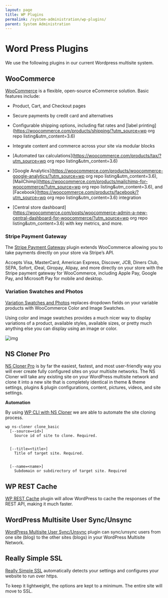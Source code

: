 ```yaml
---
layout: page
title: WP Plugins
permalink: /system-administration/wp-plugins/
parent: System Administration
---
```


# Word Press Plugins

We use the following plugins in our current Wordpress multisite system.

## WooCommerce

[WooCommerce](https://wordpress.org/plugins/woocommerce/) is a flexible, open-source eCommerce solution. Basic features include:

- Product, Cart, and Checkout pages

- Secure payments by credit card and alternatives

- Configurable shipping options, including flat rates and [label printing](https://woocommerce.com/products/shipping/?utm_source=wp org repo listing&utm_content=3.6)

- Integrate content and commerce across your site via modular blocks

- [Automated tax calculations](https://woocommerce.com/products/tax/?utm_source=wp org repo listing&utm_content=3.6)

- [Google Analytics](https://woocommerce.com/products/woocommerce-google-analytics/?utm_source=wp org repo listing&utm_content=3.6), [MailChimp](https://woocommerce.com/products/mailchimp-for-woocommerce/?utm_source=wp org repo listing&utm_content=3.6), and [Facebook](https://woocommerce.com/products/facebook/?utm_source=wp org repo listing&utm_content=3.6) integration

- [Central store dashboard](https://woocommerce.com/posts/woocommerce-admin-a-new-central-dashboard-for-woocommerce/?utm_source=wp org repo listing&utm_content=3.6) with key metrics, and more.

### Stripe Payment Gateway

The [Stripe Payment Gateway](https://wordpress.org/plugins/woocommerce-gateway-stripe/) plugin extends WooCommerce allowing you to take payments directly on your store via Stripe’s API.

Accepts Visa, MasterCard, American Express, Discover, JCB, Diners Club, SEPA, Sofort, iDeal, Giropay, Alipay, and more directly on your store with the Stripe payment gateway for WooCommerce, including Apple Pay, Google Pay, and Microsoft Pay for mobile and desktop.

### Variation Swatches and Photos

[Variation Swatches and Photos](https://woocommerce.com/products/variation-swatches-and-photos/) replaces dropdown fields on your variable products with WooCommerce Color and Image Swatches.

Using color and image swatches provides a much nicer way to display variations of a product, available styles, available sizes, or pretty much anything else you can display using an image or color.

![img](https://t2232791.p.clickup-attachments.com/t2232791/39e32284-f477-49f3-a03f-6693365251c6/image.png)

## NS Cloner Pro

[NS Cloner Pro](https://neversettle.it/buy/wordpress-plugins/ns-cloner-pro/) is by far the easiest, fastest, and most user-friendly way you will ever create fully configured sites on your multisite networks. The NS Cloner will take any existing site on your WordPress multisite network and clone it into a new site that is completely identical in theme & theme settings, plugins & plugin configurations, content, pictures, videos, and site settings.

**Automation**

By using [WP CLI with NS Cloner](https://neversettle.it/documentation/ns-cloner/wp-cli-command-line-cloning/) we are able to automate the site cloning process. 

```
wp ns-cloner clone_basic 
  [--source=<id>]
    Source id of site to clone. Required.


  [--title=<title>]
    Title of target site. Required.


  [--name=<name>]
    Subdomain or subdirectory of target site. Required
```

## WP REST Cache

[WP REST Cache](https://wordpress.org/plugins/wp-rest-cache/) plugin will allow WordPress to cache the responses of the REST API, making it much faster.

## WordPress Multisite User Sync/Unsync

[WordPress Multisite User Sync/Unsync](https://wordpress.org/plugins/wp-multisite-user-sync/) plugin can sync/unsync users from one site (blog) to the other sites (blogs) in your WordPress Multisite Network.

## Really Simple SSL

[Really Simple SSL](https://wordpress.org/plugins/really-simple-ssl/) automatically detects your settings and configures your website to run over https.

To keep it lightweight, the options are kept to a minimum. The entire site will move to SSL.